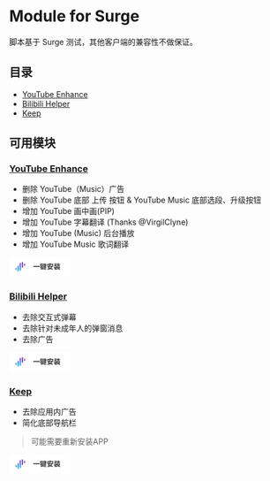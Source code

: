 # Module for Surge

脚本基于 Surge 测试，其他客户端的兼容性不做保证。

## 目录

- [YouTube Enhance](#youtube-enhance)
- [Bilibili Helper](#bilibili-helper)
- [Keep](#keep)

## 可用模块

### [YouTube Enhance](./YouTube.Enhance.sgmodule?raw=true)

- 删除 YouTube（Music）广告
- 删除 YouTube 底部 上传 按钮 & YouTube Music 底部选段、升级按钮
- 增加 YouTube 画中画(PIP)
- 增加 YouTube 字幕翻译 (Thanks @VirgilClyne)
- 增加 YouTube (Music) 后台播放
- 增加 YouTube Music 歌词翻译

[<img src="./assets/button.svg" alt="一键安装"  height="35"/>](https://intradeus.github.io/http-protocol-redirector?r=surge:///install-module?url=https%3A%2F%2Fraw.githubusercontent.com%2FMaasea%2Fsgmodule%2Fmaster%2FYouTube.Enhance.sgmodule)

### [Bilibili Helper](./Bilibili.Helper.sgmodule?raw=true)

- 去除交互式弹幕
- 去除针对未成年人的弹窗消息
- 去除广告

[<img src="./assets/button.svg" alt="一键安装"  height="35"/>](https://intradeus.github.io/http-protocol-redirector?r=surge:///install-module?url=https%3A%2F%2Fraw.githubusercontent.com%2FMaasea%2Fsgmodule%2Fmaster%2FBilibili.Helper.sgmodule)

### [Keep](./KeepAds.sgmodule?raw=true)

- 去除应用内广告
- 简化底部导航栏
> 可能需要重新安装APP

[<img src="./assets/button.svg" alt="一键安装"  height="35"/>](https://intradeus.github.io/http-protocol-redirector?r=surge:///install-module?url=https%3A%2F%2Fraw.githubusercontent.com%2FMaasea%2Fsgmodule%2Fmaster%2FKeepAds.sgmodule)
